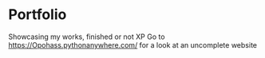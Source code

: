 # Portfolio
Showcasing my works, finished or not XP
Go to https://Opohass.pythonanywhere.com/ for a look at an uncomplete website
